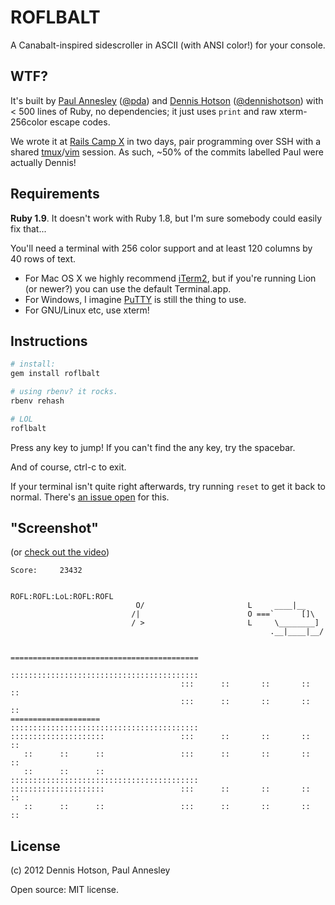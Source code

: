 ROFLBALT
========

A Canabalt-inspired sidescroller in ASCII (with ANSI color!) for your console.


WTF?
----

It's built by [Paul Annesley][1] ([@pda][2])
and [Dennis Hotson][3] ([@dennishotson][4])
with < 500 lines of Ruby, no dependencies;
it just uses `print` and raw xterm-256color escape codes.

We wrote it at [Rails Camp X][5] in two days,
pair programming over SSH with a shared [tmux][6]/[vim][7] session.
As such, ~50% of the commits labelled Paul were actually Dennis!

[1]: http://paul.annesley.cc/
[2]: https://twitter.com/pda
[3]: http://dhotson.tumblr.com/
[4]: https://twitter.com/dennishotson
[5]: http://railscamps.com/#adelaide_jan_2012
[6]: http://tmux.sourceforge.net/
[7]: http://www.vim.org/


Requirements
------------

**Ruby 1.9**. It doesn't work with Ruby 1.8, but I'm sure somebody could easily fix that...

You'll need a terminal with 256 color support and at least 120 columns by 40 rows of text.

* For Mac OS X we highly recommend [iTerm2](http://www.iterm2.com/),
but if you're running Lion (or newer?) you can use the default Terminal.app.
* For Windows, I imagine [PuTTY](http://www.chiark.greenend.org.uk/~sgtatham/putty/)
is still the thing to use.
* For GNU/Linux etc, use xterm!


Instructions
------------

```sh
# install:
gem install roflbalt

# using rbenv? it rocks.
rbenv rehash

# LOL
roflbalt
```

Press any key to jump! If you can't find the any key, try the spacebar.

And of course, ctrl-c to exit.

If your terminal isn't quite right afterwards, try running `reset` to get it back to normal.
There's [an issue open](https://github.com/pda/roflbalt/issues/2) for this.


"Screenshot"
------------

(or [check out the video](http://www.youtube.com/watch?v=VoHmJfXqwbM))

    Score:     23432
    
                                                        ROFL:ROFL:LoL:ROFL:ROFL
                                O/                       L     ____|__
                               /|                        O ===`      []\
                               / >                       L     \________]
                                                              .__|____|__/
    
                                          ==========================================
                                          ::::::::::::::::::::::::::::::::::::::::::
                                          :::      ::       ::       ::       ::
                                          :::      ::       ::       ::       ::
    ====================                  ::::::::::::::::::::::::::::::::::::::::::
    :::::::::::::::::::::                 :::      ::       ::       ::       ::
       ::      ::      ::                 :::      ::       ::       ::       ::
       ::      ::      ::                 ::::::::::::::::::::::::::::::::::::::::::
    :::::::::::::::::::::                 :::      ::       ::       ::       ::
       ::      ::      ::                 :::      ::       ::       ::       ::


License
-------

(c) 2012 Dennis Hotson, Paul Annesley

Open source: MIT license.
